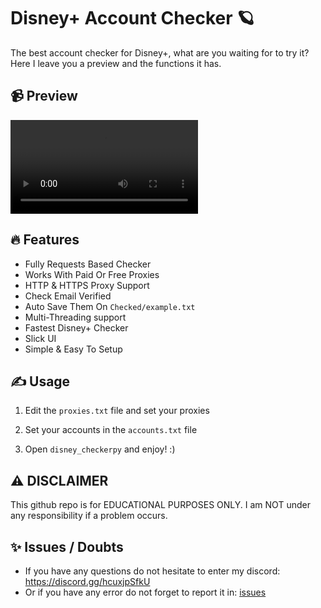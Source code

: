 # Disney+ Account Checker 🪐
The best account checker for Disney+, what are you waiting for to try it? Here I leave you a preview and the functions it has.

## 📹 Preview

<video controls>
  <source src="https://streamable.com/0jjmwz" type="video/mp4">
  Tu navegador no admite el elemento de video.
</video>

## 🔥 Features
- Fully Requests Based Checker
- Works With Paid Or Free Proxies
- HTTP & HTTPS Proxy Support
- Check Email Verified
- Auto Save Them On `Checked/example.txt`
- Multi-Threading support
- Fastest Disney+ Checker
- Slick UI
- Simple & Easy To Setup

## ✍️ Usage
1. Edit the `proxies.txt` file and set your proxies
   
2. Set your accounts in the `accounts.txt` file

3. Open `disney_checkerpy` and enjoy! :)

## ⚠️ DISCLAIMER
This github repo is for EDUCATIONAL PURPOSES ONLY. I am NOT under any responsibility if a problem occurs.

## ✨ Issues / Doubts

- If you have any questions do not hesitate to enter my discord: https://discord.gg/hcuxjpSfkU
- Or if you have any error do not forget to report it in: [issues](https://github.com/H4cK3dR4Du/Disney-Account-Checker/issues/new)
